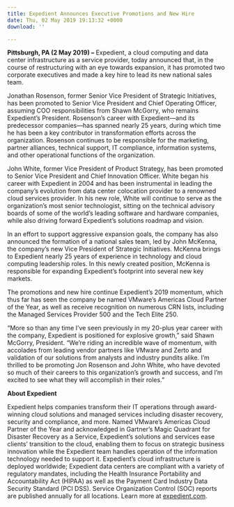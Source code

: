 ```yaml
---
title: Expedient Announces Executive Promotions and New Hire
date: Thu, 02 May 2019 19:13:32 +0000
download: ''

---
```

**Pittsburgh, PA (2 May 2019) –** Expedient, a cloud computing and data center infrastructure as a service provider, today announced that, in the course of restructuring with an eye towards expansion, it has promoted two corporate executives and made a key hire to lead its new national sales team.

Jonathan Rosenson, former Senior Vice President of Strategic Initiatives, has been promoted to Senior Vice President and Chief Operating Officer, assuming COO responsibilities from Shawn McGorry, who remains Expedient’s President. Rosenson’s career with Expedient—and its predecessor companies—has spanned nearly 25 years, during which time he has been a key contributor in transformation efforts across the organization. Rosenson continues to be responsible for the marketing, partner alliances, technical support, IT compliance, information systems, and other operational functions of the organization.

John White, former Vice President of Product Strategy, has been promoted to Senior Vice President and Chief Innovation Officer. White began his career with Expedient in 2004 and has been instrumental in leading the company’s evolution from data center colocation provider to a renowned cloud services provider. In his new role, White will continue to serve as the organization’s most senior technologist, sitting on the technical advisory boards of some of the world’s leading software and hardware companies, while also driving forward Expedient’s solutions roadmap and vision.

In an effort to support aggressive expansion goals, the company has also announced the formation of a national sales team, led by John McKenna, the company’s new Vice President of Strategic Initiatives. McKenna brings to Expedient nearly 25 years of experience in technology and cloud computing leadership roles. In this newly created position, McKenna is responsible for expanding Expedient’s footprint into several new key markets.

The promotions and new hire continue Expedient’s 2019 momentum, which thus far has seen the company be named VMware’s Americas Cloud Partner of the Year, as well as receive recognition on numerous CRN lists, including the Managed Services Provider 500 and the Tech Elite 250.

“More so than any time I’ve seen previously in my 20-plus year career with the company, Expedient is positioned for explosive growth,” said Shawn McGorry, President. “We’re riding an incredible wave of momentum, with accolades from leading vendor partners like VMware and Zerto and validation of our solutions from analysts and industry pundits alike. I’m thrilled to be promoting Jon Rosenson and John White, who have devoted so much of their careers to this organization’s growth and success, and I’m excited to see what they will accomplish in their roles.”

**About Expedient**

Expedient helps companies transform their IT operations through award-winning cloud solutions and managed services including disaster recovery, security and compliance, and more. Named VMware’s Americas Cloud Partner of the Year and acknowledged in Gartner’s Magic Quadrant for Disaster Recovery as a Service, Expedient’s solutions and services ease clients’ transition to the cloud, enabling them to focus on strategic business innovation while the Expedient team handles operation of the information technology needed to support it. Expedient’s cloud infrastructure is deployed worldwide; Expedient data centers are compliant with a variety of regulatory mandates, including the Health Insurance Portability and Accountability Act (HIPAA) as well as the Payment Card Industry Data Security Standard (PCI DSS). Service Organization Control (SOC) reports are published annually for all locations. Learn more at [expedient.com](http://www.expedient.com/).